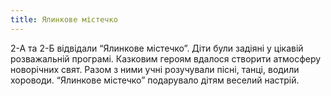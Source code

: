 ```yaml
---
title: Ялинкове містечко
---
```


2-А та 2-Б відвідали “Ялинкове містечко”. Діти були задіяні у цікавій розважальній програмі. Казковим героям вдалося створити атмосферу новорічних свят. Разом з ними учні розучували пісні, танці, водили хороводи. “Ялинкове містечко” подарувало дітям веселий настрій.

<slideshow id="72157649164464021"></slideshow>
